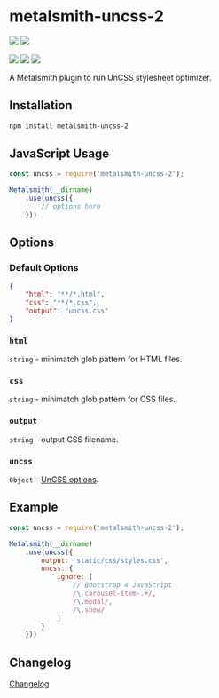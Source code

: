 # metalsmith-uncss-2

[![](https://badgen.net/npm/v/metalsmith-uncss-2?icon=npm)](https://www.npmjs.com/package/metalsmith-uncss-2)
[![](https://badgen.net/npm/dw/metalsmith-uncss-2?icon=npm)](https://www.npmjs.com/package/metalsmith-uncss-2)

[![](https://badgen.net/badge/emmercm/metalsmith-uncss-2/purple?icon=github)](https://github.com/emmercm/metalsmith-uncss-2)
[![](https://badgen.net/circleci/github/emmercm/metalsmith-uncss-2/master?icon=circleci)](https://github.com/emmercm/metalsmith-uncss-2/blob/master/.circleci/config.yml)
[![](https://badgen.net/github/license/emmercm/metalsmith-uncss-2?color=grey)](https://github.com/emmercm/metalsmith-uncss-2/blob/master/LICENSE)

A Metalsmith plugin to run UnCSS stylesheet optimizer.

## Installation

```bash
npm install metalsmith-uncss-2
```

## JavaScript Usage

```javascript
const uncss = require('metalsmith-uncss-2');

Metalsmith(__dirname)
    .use(uncss({
        // options here
    }))
```

## Options

### Default Options

```json
{
    "html": "**/*.html",
    "css": "**/*.css",
    "output": "uncss.css"
}
```

### `html`

`string` - minimatch glob pattern for HTML files.

### `css`

`string` - minimatch glob pattern for CSS files.

### `output`

`string` - output CSS filename.

### `uncss`

`Object` - [UnCSS options](https://github.com/uncss/uncss#usage).

## Example

```javascript
const uncss = require('metalsmith-uncss-2');

Metalsmith(__dirname)
    .use(uncss({
        output: 'static/css/styles.css',
        uncss: {
            ignore: [
                // Bootstrap 4 JavaScript
                /\.carousel-item-.+/,
                /\.modal/,
                /\.show/
            ]
        }
    }))
```

## Changelog

[Changelog](./CHANGELOG.md)
